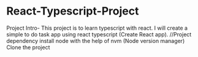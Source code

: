 # React-Typescript-Project
Project Intro- This project is to learn typescript with react. I will create a simple to do task app using react typescript (Create React app).
//Project dependency
install node with the help of nvm (Node version manager)
Clone the project
